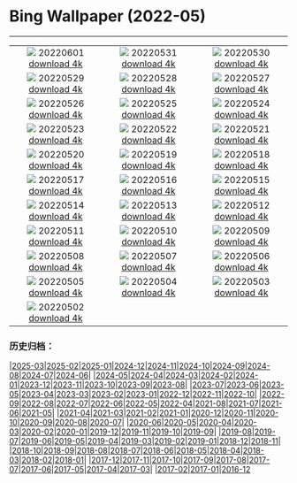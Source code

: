 # Bing Wallpaper (2022-05)
**************
| | | |
| :----: | :----: | :----: |
| ![](https://www.bing.com/th?id=OHR.ParrotDay_EN-CA4351957984_1920x1080.jpg) 20220601 [download 4k](https://www.bing.com/th?id=OHR.ParrotDay_EN-CA4351957984_UHD.jpg) | ![](https://www.bing.com/th?id=OHR.MountFryatt_EN-CA4918183412_1920x1080.jpg) 20220531 [download 4k](https://www.bing.com/th?id=OHR.MountFryatt_EN-CA4918183412_UHD.jpg) | ![](https://www.bing.com/th?id=OHR.GrizzlyRainforest_EN-CA8604389312_1920x1080.jpg) 20220530 [download 4k](https://www.bing.com/th?id=OHR.GrizzlyRainforest_EN-CA8604389312_UHD.jpg) |
| ![](https://www.bing.com/th?id=OHR.PurnululuNP_EN-CA3977255779_1920x1080.jpg) 20220529 [download 4k](https://www.bing.com/th?id=OHR.PurnululuNP_EN-CA3977255779_UHD.jpg) | ![](https://www.bing.com/th?id=OHR.MarinHeadlands_EN-CA2037980035_1920x1080.jpg) 20220528 [download 4k](https://www.bing.com/th?id=OHR.MarinHeadlands_EN-CA2037980035_UHD.jpg) | ![](https://www.bing.com/th?id=OHR.Monteverde_EN-CA1079549007_1920x1080.jpg) 20220527 [download 4k](https://www.bing.com/th?id=OHR.Monteverde_EN-CA1079549007_UHD.jpg) |
| ![](https://www.bing.com/th?id=OHR.Alhambra_EN-CA2527467089_1920x1080.jpg) 20220526 [download 4k](https://www.bing.com/th?id=OHR.Alhambra_EN-CA2527467089_UHD.jpg) | ![](https://www.bing.com/th?id=OHR.KornatiNP_EN-CA2176288354_1920x1080.jpg) 20220525 [download 4k](https://www.bing.com/th?id=OHR.KornatiNP_EN-CA2176288354_UHD.jpg) | ![](https://www.bing.com/th?id=OHR.RedBellied_EN-CA1930234626_1920x1080.jpg) 20220524 [download 4k](https://www.bing.com/th?id=OHR.RedBellied_EN-CA1930234626_UHD.jpg) |
| ![](https://www.bing.com/th?id=OHR.ZebraEgret_EN-CA1583825916_1920x1080.jpg) 20220523 [download 4k](https://www.bing.com/th?id=OHR.ZebraEgret_EN-CA1583825916_UHD.jpg) | ![](https://www.bing.com/th?id=OHR.AlbionFalls_EN-CA1144849283_1920x1080.jpg) 20220522 [download 4k](https://www.bing.com/th?id=OHR.AlbionFalls_EN-CA1144849283_UHD.jpg) | ![](https://www.bing.com/th?id=OHR.ApisMellifera_EN-CA4257638389_1920x1080.jpg) 20220521 [download 4k](https://www.bing.com/th?id=OHR.ApisMellifera_EN-CA4257638389_UHD.jpg) |
| ![](https://www.bing.com/th?id=OHR.GlassBridge_EN-CA2778800699_1920x1080.jpg) 20220520 [download 4k](https://www.bing.com/th?id=OHR.GlassBridge_EN-CA2778800699_UHD.jpg) | ![](https://www.bing.com/th?id=OHR.KansasPrairiefire_EN-CA2536680654_1920x1080.jpg) 20220519 [download 4k](https://www.bing.com/th?id=OHR.KansasPrairiefire_EN-CA2536680654_UHD.jpg) | ![](https://www.bing.com/th?id=OHR.SaltPondsMaras_EN-CA2425928159_1920x1080.jpg) 20220518 [download 4k](https://www.bing.com/th?id=OHR.SaltPondsMaras_EN-CA2425928159_UHD.jpg) |
| ![](https://www.bing.com/th?id=OHR.PawneeOwls_EN-CA2292652257_1920x1080.jpg) 20220517 [download 4k](https://www.bing.com/th?id=OHR.PawneeOwls_EN-CA2292652257_UHD.jpg) | ![](https://www.bing.com/th?id=OHR.BerninaBloodMoon_EN-CA2128705099_1920x1080.jpg) 20220516 [download 4k](https://www.bing.com/th?id=OHR.BerninaBloodMoon_EN-CA2128705099_UHD.jpg) | ![](https://www.bing.com/th?id=OHR.WindmillDay_EN-CA1983927942_1920x1080.jpg) 20220515 [download 4k](https://www.bing.com/th?id=OHR.WindmillDay_EN-CA1983927942_UHD.jpg) |
| ![](https://www.bing.com/th?id=OHR.OttawaTulip_EN-CA3006187835_1920x1080.jpg) 20220514 [download 4k](https://www.bing.com/th?id=OHR.OttawaTulip_EN-CA3006187835_UHD.jpg) | ![](https://www.bing.com/th?id=OHR.RedCross_EN-CA4283394122_1920x1080.jpg) 20220513 [download 4k](https://www.bing.com/th?id=OHR.RedCross_EN-CA4283394122_UHD.jpg) | ![](https://www.bing.com/th?id=OHR.OiaVillage_EN-CA1399466493_1920x1080.jpg) 20220512 [download 4k](https://www.bing.com/th?id=OHR.OiaVillage_EN-CA1399466493_UHD.jpg) |
| ![](https://www.bing.com/th?id=OHR.GrosMorneNP_EN-CA8781197737_1920x1080.jpg) 20220511 [download 4k](https://www.bing.com/th?id=OHR.GrosMorneNP_EN-CA8781197737_UHD.jpg) | ![](https://www.bing.com/th?id=OHR.GoremeNationalPark_EN-CA0956304763_1920x1080.jpg) 20220510 [download 4k](https://www.bing.com/th?id=OHR.GoremeNationalPark_EN-CA0956304763_UHD.jpg) | ![](https://www.bing.com/th?id=OHR.MomJoey_EN-CA0820075527_1920x1080.jpg) 20220509 [download 4k](https://www.bing.com/th?id=OHR.MomJoey_EN-CA0820075527_UHD.jpg) |
| ![](https://www.bing.com/th?id=OHR.SwedishAntenna_EN-CA3791848485_1920x1080.jpg) 20220508 [download 4k](https://www.bing.com/th?id=OHR.SwedishAntenna_EN-CA3791848485_UHD.jpg) | ![](https://www.bing.com/th?id=OHR.HertfordshireBluebells_EN-CA9966173952_1920x1080.jpg) 20220507 [download 4k](https://www.bing.com/th?id=OHR.HertfordshireBluebells_EN-CA9966173952_UHD.jpg) | ![](https://www.bing.com/th?id=OHR.JaliscoAgave_EN-CA9206216705_1920x1080.jpg) 20220506 [download 4k](https://www.bing.com/th?id=OHR.JaliscoAgave_EN-CA9206216705_UHD.jpg) |
| ![](https://www.bing.com/th?id=OHR.WadiRum_EN-CA0158371017_1920x1080.jpg) 20220505 [download 4k](https://www.bing.com/th?id=OHR.WadiRum_EN-CA0158371017_UHD.jpg) | ![](https://www.bing.com/th?id=OHR.DuckHen_EN-CA4570032309_1920x1080.jpg) 20220504 [download 4k](https://www.bing.com/th?id=OHR.DuckHen_EN-CA4570032309_UHD.jpg) | ![](https://www.bing.com/th?id=OHR.TravertineTurkey_EN-CA9783593718_1920x1080.jpg) 20220503 [download 4k](https://www.bing.com/th?id=OHR.TravertineTurkey_EN-CA9783593718_UHD.jpg) |
| ![](https://www.bing.com/th?id=OHR.VanBlooms_EN-CA0754129800_1920x1080.jpg) 20220502 [download 4k](https://www.bing.com/th?id=OHR.VanBlooms_EN-CA0754129800_UHD.jpg) |  |  |

### 历史归档：

|[2025-03](bing/2025-03/2025-03.md)|[2025-02](bing/2025-02/2025-02.md)|[2025-01](bing/2025-01/2025-01.md)|[2024-12](bing/2024-12/2024-12.md)|[2024-11](bing/2024-11/2024-11.md)|[2024-10](bing/2024-10/2024-10.md)|[2024-09](bing/2024-09/2024-09.md)|[2024-08](bing/2024-08/2024-08.md)|[2024-07](bing/2024-07/2024-07.md)|[2024-06](bing/2024-06/2024-06.md)|
|[2024-05](bing/2024-05/2024-05.md)|[2024-04](bing/2024-04/2024-04.md)|[2024-03](bing/2024-03/2024-03.md)|[2024-02](bing/2024-02/2024-02.md)|[2024-01](bing/2024-01/2024-01.md)|[2023-12](bing/2023-12/2023-12.md)|[2023-11](bing/2023-11/2023-11.md)|[2023-10](bing/2023-10/2023-10.md)|[2023-09](bing/2023-09/2023-09.md)|[2023-08](bing/2023-08/2023-08.md)|
|[2023-07](bing/2023-07/2023-07.md)|[2023-06](bing/2023-06/2023-06.md)|[2023-05](bing/2023-05/2023-05.md)|[2023-04](bing/2023-04/2023-04.md)|[2023-03](bing/2023-03/2023-03.md)|[2023-02](bing/2023-02/2023-02.md)|[2023-01](bing/2023-01/2023-01.md)|[2022-12](bing/2022-12/2022-12.md)|[2022-11](bing/2022-11/2022-11.md)|[2022-10](bing/2022-10/2022-10.md)|
|[2022-09](bing/2022-09/2022-09.md)|[2022-08](bing/2022-08/2022-08.md)|[2022-07](bing/2022-07/2022-07.md)|[2022-06](bing/2022-06/2022-06.md)|[2022-05](bing/2022-05/2022-05.md)|[2022-04](bing/2022-04/2022-04.md)|[2021-08](bing/2021-08/2021-08.md)|[2021-07](bing/2021-07/2021-07.md)|[2021-06](bing/2021-06/2021-06.md)|[2021-05](bing/2021-05/2021-05.md)|
|[2021-04](bing/2021-04/2021-04.md)|[2021-03](bing/2021-03/2021-03.md)|[2021-02](bing/2021-02/2021-02.md)|[2021-01](bing/2021-01/2021-01.md)|[2020-12](bing/2020-12/2020-12.md)|[2020-11](bing/2020-11/2020-11.md)|[2020-10](bing/2020-10/2020-10.md)|[2020-09](bing/2020-09/2020-09.md)|[2020-08](bing/2020-08/2020-08.md)|[2020-07](bing/2020-07/2020-07.md)|
|[2020-06](bing/2020-06/2020-06.md)|[2020-05](bing/2020-05/2020-05.md)|[2020-04](bing/2020-04/2020-04.md)|[2020-03](bing/2020-03/2020-03.md)|[2020-02](bing/2020-02/2020-02.md)|[2020-01](bing/2020-01/2020-01.md)|[2019-12](bing/2019-12/2019-12.md)|[2019-11](bing/2019-11/2019-11.md)|[2019-10](bing/2019-10/2019-10.md)|[2019-09](bing/2019-09/2019-09.md)|
|[2019-08](bing/2019-08/2019-08.md)|[2019-07](bing/2019-07/2019-07.md)|[2019-06](bing/2019-06/2019-06.md)|[2019-05](bing/2019-05/2019-05.md)|[2019-04](bing/2019-04/2019-04.md)|[2019-03](bing/2019-03/2019-03.md)|[2019-02](bing/2019-02/2019-02.md)|[2019-01](bing/2019-01/2019-01.md)|[2018-12](bing/2018-12/2018-12.md)|[2018-11](bing/2018-11/2018-11.md)|
|[2018-10](bing/2018-10/2018-10.md)|[2018-09](bing/2018-09/2018-09.md)|[2018-08](bing/2018-08/2018-08.md)|[2018-07](bing/2018-07/2018-07.md)|[2018-06](bing/2018-06/2018-06.md)|[2018-05](bing/2018-05/2018-05.md)|[2018-04](bing/2018-04/2018-04.md)|[2018-03](bing/2018-03/2018-03.md)|[2018-02](bing/2018-02/2018-02.md)|[2018-01](bing/2018-01/2018-01.md)|
|[2017-12](bing/2017-12/2017-12.md)|[2017-11](bing/2017-11/2017-11.md)|[2017-10](bing/2017-10/2017-10.md)|[2017-09](bing/2017-09/2017-09.md)|[2017-08](bing/2017-08/2017-08.md)|[2017-07](bing/2017-07/2017-07.md)|[2017-06](bing/2017-06/2017-06.md)|[2017-05](bing/2017-05/2017-05.md)|[2017-04](bing/2017-04/2017-04.md)|[2017-03](bing/2017-03/2017-03.md)|
|[2017-02](bing/2017-02/2017-02.md)|[2017-01](bing/2017-01/2017-01.md)|[2016-12](bing/2016-12/2016-12.md)